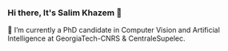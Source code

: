 ### Hi there, It's Salim Khazem 👋

🔭 I’m currently a PhD candidate in Computer Vision and Artificial Intelligence at GeorgiaTech-CNRS & CentraleSupelec. 
<!--
**salimkhazem/salimkhazem** is a ✨ _special_ ✨ repository because its `README.md` (this file) appears on your GitHub profile.

Here are some ideas to get you started:

- 🔭 I’m currently working on ...
- 🌱 I’m currently learning ...
- 👯 I’m looking to collaborate on ...
- 🤔 I’m looking for help with ...
- 💬 Ask me about ...
- 📫 How to reach me: ...
- 😄 Pronouns: ...
- ⚡ Fun fact: ...
-->

